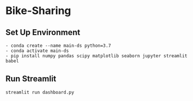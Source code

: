 # Bike-Sharing

## Set Up Environment

```
- conda create --name main-ds python=3.7 
- conda activate main-ds
- pip install numpy pandas scipy matplotlib seaborn jupyter streamlit babel
```

## Run Streamlit
```
streamlit run dashboard.py
```
